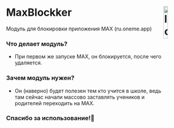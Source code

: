 # <img align="right" src="/Web/static/img/logo_shadow.png" alt="logo" title="blockker" width="15%">MaxBlockker
Модуль для блокировки приложения MAX (ru.oneme.app)

### Что делает модуль?
- При первом же запуске MAX, он блокируется, после чего удаляется.

### Зачем модуль нужен?
- Он (наверно) будет полезен тем кто учится в школе, ведь там сейчас начали массово заставлять учеников и родителей переходить на MAX.

### Спасибо за использование!🥰
